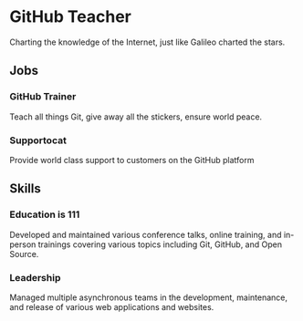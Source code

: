 # GitHub Teacher

Charting the knowledge of the Internet, just like Galileo charted the stars.

## Jobs

### GitHub Trainer

Teach all things Git, give away all the stickers, ensure world peace.

### Supportocat

Provide world class support to customers on the GitHub platform

## Skills

### Education is 111

Developed and maintained various conference talks, online training, and in-person trainings covering various topics including Git, GitHub, and Open Source.

### Leadership

Managed multiple asynchronous teams in the development, maintenance, and release of various web applications and websites.
